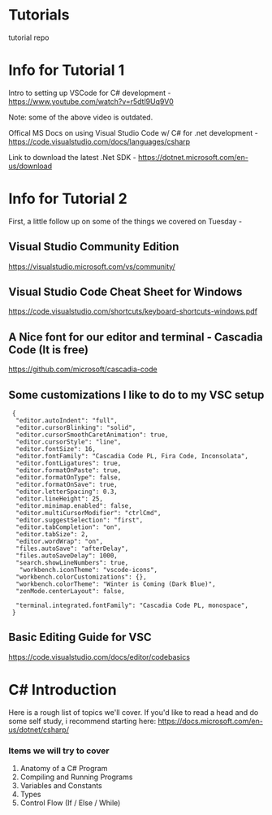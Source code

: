 # Tutorials
tutorial repo

# Info for Tutorial 1
Intro to setting up VSCode for C# development - https://www.youtube.com/watch?v=r5dtl9Uq9V0

Note: some of the above video is outdated.  

Offical MS Docs on using Visual Studio Code w/ C# for .net development - https://code.visualstudio.com/docs/languages/csharp

Link to download the latest .Net SDK - https://dotnet.microsoft.com/en-us/download

# Info for Tutorial 2

First, a little follow up on some of the things we covered on Tuesday  -

## Visual Studio Community Edition
https://visualstudio.microsoft.com/vs/community/

## Visual Studio Code Cheat Sheet for Windows
https://code.visualstudio.com/shortcuts/keyboard-shortcuts-windows.pdf

## A Nice font for our editor and terminal - Cascadia Code (It is free)
https://github.com/microsoft/cascadia-code
## Some customizations I like to do to my VSC setup

```
 {
  "editor.autoIndent": "full",
  "editor.cursorBlinking": "solid",
  "editor.cursorSmoothCaretAnimation": true,
  "editor.cursorStyle": "line",
  "editor.fontSize": 16,
  "editor.fontFamily": "Cascadia Code PL, Fira Code, Inconsolata",
  "editor.fontLigatures": true,
  "editor.formatOnPaste": true,
  "editor.formatOnType": false,
  "editor.formatOnSave": true,
  "editor.letterSpacing": 0.3,
  "editor.lineHeight": 25,
  "editor.minimap.enabled": false,
  "editor.multiCursorModifier": "ctrlCmd",
  "editor.suggestSelection": "first",
  "editor.tabCompletion": "on",
  "editor.tabSize": 2,
  "editor.wordWrap": "on",
  "files.autoSave": "afterDelay",
  "files.autoSaveDelay": 1000,
  "search.showLineNumbers": true,
   "workbench.iconTheme": "vscode-icons",
  "workbench.colorCustomizations": {},
  "workbench.colorTheme": "Winter is Coming (Dark Blue)",
  "zenMode.centerLayout": false,

  "terminal.integrated.fontFamily": "Cascadia Code PL, monospace",
 }
```

##  Basic Editing Guide for VSC
https://code.visualstudio.com/docs/editor/codebasics

# C# Introduction

Here is a rough list of topics we'll cover.  If you'd like to read a head and do some self study, i recommend starting here:
https://docs.microsoft.com/en-us/dotnet/csharp/

### Items we will try to cover
1. Anatomy of a C# Program
2. Compiling and Running Programs
3. Variables and Constants
4. Types
5. Control Flow (If / Else / While)

